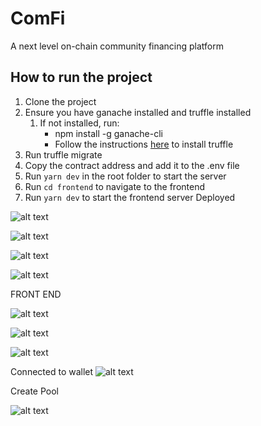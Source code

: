 # ComFi

A next level on-chain community financing platform

## How to run the project

1. Clone the project
2. Ensure you have ganache installed and truffle installed
   1. If not installed, run:
       - npm install -g ganache-cli
       - Follow the instructions [here](https://archive.trufflesuite.com/docs/truffle/how-to/install/) to install truffle
3. Run truffle migrate
4. Copy the contract address and add it to the .env file
5. Run `yarn dev` in the root folder to start the server
6. Run `cd frontend` to navigate to the frontend
7. Run `yarn dev` to start the frontend server
Deployed

![alt text](image.png)

![alt text](image-1.png)

![alt text](image-2.png)

![alt text](image-3.png)

FRONT END

![alt text](image-4.png)

![alt text](image-5.png)

![alt text](image-6.png)

Connected to wallet
![alt text](image-7.png)

Create Pool

![alt text](image-8.png)